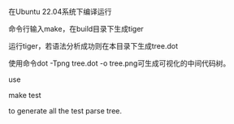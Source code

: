 #

在Ubuntu 22.04系统下编译运行

命令行输入make，在build目录下生成tiger

运行tiger，若语法分析成功则在本目录下生成tree.dot

使用命令dot -Tpng tree.dot -o tree.png可生成可视化的中间代码树。

use

make test

to generate all the test parse tree.
